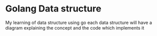 <h1> Golang Data structure </h1>

<p>My learning of data structure using go each data structure will have a diagram explaining the concept and the code which implements it<p>
